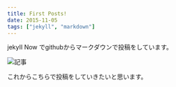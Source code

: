 ```yaml
---
title: First Posts!
date: 2015-11-05
tags: ["jekyll", "markdown"]
---
```


jekyII Now でgithubからマークダウンで投稿をしています。

<!--more-->

![記事](/images/pen-small.jpg)

これからこちらで投稿をしていきたいと思います。
